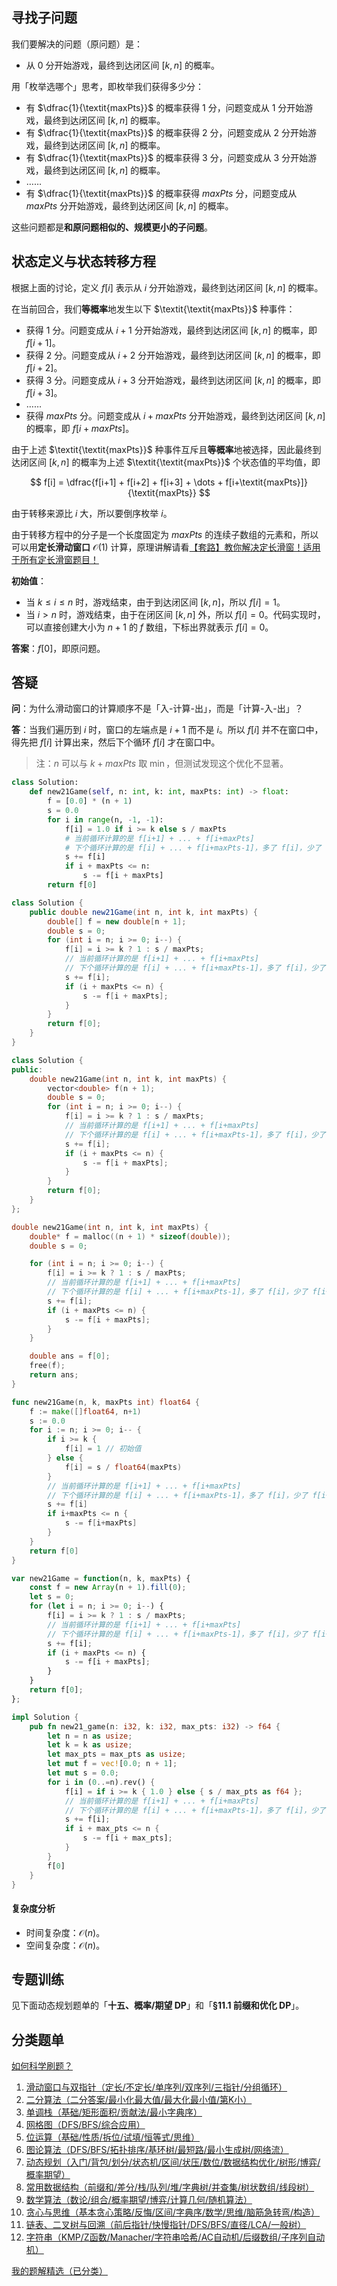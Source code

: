 ## 寻找子问题

我们要解决的问题（原问题）是：

- 从 $0$ 分开始游戏，最终到达闭区间 $[k,n]$ 的概率。

用「枚举选哪个」思考，即枚举我们获得多少分：

- 有 $\dfrac{1}{\textit{maxPts}}$ 的概率获得 $1$ 分，问题变成从 $1$ 分开始游戏，最终到达闭区间 $[k,n]$ 的概率。
- 有 $\dfrac{1}{\textit{maxPts}}$ 的概率获得 $2$ 分，问题变成从 $2$ 分开始游戏，最终到达闭区间 $[k,n]$ 的概率。
- 有 $\dfrac{1}{\textit{maxPts}}$ 的概率获得 $3$ 分，问题变成从 $3$ 分开始游戏，最终到达闭区间 $[k,n]$ 的概率。
- ……
- 有 $\dfrac{1}{\textit{maxPts}}$ 的概率获得 $\textit{maxPts}$ 分，问题变成从 $\textit{maxPts}$ 分开始游戏，最终到达闭区间 $[k,n]$ 的概率。

这些问题都是**和原问题相似的、规模更小的子问题**。

## 状态定义与状态转移方程

根据上面的讨论，定义 $f[i]$ 表示从 $i$ 分开始游戏，最终到达闭区间 $[k,n]$ 的概率。

在当前回合，我们**等概率**地发生以下 $\textit{\textit{maxPts}}$ 种事件：

- 获得 $1$ 分。问题变成从 $i+1$ 分开始游戏，最终到达闭区间 $[k,n]$ 的概率，即 $f[i+1]$。
- 获得 $2$ 分。问题变成从 $i+2$ 分开始游戏，最终到达闭区间 $[k,n]$ 的概率，即 $f[i+2]$。
- 获得 $3$ 分。问题变成从 $i+3$ 分开始游戏，最终到达闭区间 $[k,n]$ 的概率，即 $f[i+3]$。
- ……
- 获得 $\textit{maxPts}$ 分。问题变成从 $i+\textit{maxPts}$ 分开始游戏，最终到达闭区间 $[k,n]$ 的概率，即 $f[i+\textit{maxPts}]$。

由于上述 $\textit{\textit{maxPts}}$ 种事件互斥且**等概率**地被选择，因此最终到达闭区间 $[k,n]$ 的概率为上述 $\textit{\textit{maxPts}}$ 个状态值的平均值，即

$$
f[i] = \dfrac{f[i+1] + f[i+2] + f[i+3] + \dots + f[i+\textit{maxPts}]}{\textit{maxPts}}
$$

由于转移来源比 $i$ 大，所以要倒序枚举 $i$。

由于转移方程中的分子是一个长度固定为 $\textit{maxPts}$ 的连续子数组的元素和，所以可以用**定长滑动窗口** $\mathcal{O}(1)$ 计算，原理讲解请看[【套路】教你解决定长滑窗！适用于所有定长滑窗题目！](https://leetcode.cn/problems/maximum-number-of-vowels-in-a-substring-of-given-length/solutions/2809359/tao-lu-jiao-ni-jie-jue-ding-chang-hua-ch-fzfo/)

**初始值**：

- 当 $k\le i\le n$ 时，游戏结束，由于到达闭区间 $[k,n]$，所以 $f[i]=1$。
- 当 $i > n$ 时，游戏结束，由于在闭区间 $[k,n]$ 外，所以 $f[i]=0$。代码实现时，可以直接创建大小为 $n+1$ 的 $f$ 数组，下标出界就表示 $f[i]=0$。

**答案**：$f[0]$，即原问题。

## 答疑

**问**：为什么滑动窗口的计算顺序不是「入-计算-出」，而是「计算-入-出」？

**答**：当我们遍历到 $i$ 时，窗口的左端点是 $i+1$ 而不是 $i$。所以 $f[i]$ 并不在窗口中，得先把 $f[i]$ 计算出来，然后下个循环 $f[i]$ 才在窗口中。

> 注：$n$ 可以与 $k+\textit{maxPts}$ 取 $\min$，但测试发现这个优化不显著。

```py [sol-Python3]
class Solution:
    def new21Game(self, n: int, k: int, maxPts: int) -> float:
        f = [0.0] * (n + 1)
        s = 0.0
        for i in range(n, -1, -1):
            f[i] = 1.0 if i >= k else s / maxPts
            # 当前循环计算的是 f[i+1] + ... + f[i+maxPts]
            # 下个循环计算的是 f[i] + ... + f[i+maxPts-1]，多了 f[i]，少了 f[i+maxPts]
            s += f[i]
            if i + maxPts <= n:
                s -= f[i + maxPts]
        return f[0]
```

```java [sol-Java]
class Solution {
    public double new21Game(int n, int k, int maxPts) {
        double[] f = new double[n + 1];
        double s = 0;
        for (int i = n; i >= 0; i--) {
            f[i] = i >= k ? 1 : s / maxPts;
            // 当前循环计算的是 f[i+1] + ... + f[i+maxPts]
            // 下个循环计算的是 f[i] + ... + f[i+maxPts-1]，多了 f[i]，少了 f[i+maxPts]
            s += f[i];
            if (i + maxPts <= n) {
                s -= f[i + maxPts];
            }
        }
        return f[0];
    }
}
```

```cpp [sol-C++]
class Solution {
public:
    double new21Game(int n, int k, int maxPts) {
        vector<double> f(n + 1);
        double s = 0;
        for (int i = n; i >= 0; i--) {
            f[i] = i >= k ? 1 : s / maxPts;
            // 当前循环计算的是 f[i+1] + ... + f[i+maxPts]
            // 下个循环计算的是 f[i] + ... + f[i+maxPts-1]，多了 f[i]，少了 f[i+maxPts]
            s += f[i];
            if (i + maxPts <= n) {
                s -= f[i + maxPts];
            }
        }
        return f[0];
    }
};
```

```c [sol-C]
double new21Game(int n, int k, int maxPts) {
    double* f = malloc((n + 1) * sizeof(double));
    double s = 0;

    for (int i = n; i >= 0; i--) {
        f[i] = i >= k ? 1 : s / maxPts;
        // 当前循环计算的是 f[i+1] + ... + f[i+maxPts]
        // 下个循环计算的是 f[i] + ... + f[i+maxPts-1]，多了 f[i]，少了 f[i+maxPts]
        s += f[i];
        if (i + maxPts <= n) {
            s -= f[i + maxPts];
        }
    }

    double ans = f[0];
    free(f);
    return ans;
}
```

```go [sol-Go]
func new21Game(n, k, maxPts int) float64 {
	f := make([]float64, n+1)
	s := 0.0
	for i := n; i >= 0; i-- {
		if i >= k {
			f[i] = 1 // 初始值
		} else {
			f[i] = s / float64(maxPts)
		}
		// 当前循环计算的是 f[i+1] + ... + f[i+maxPts]
		// 下个循环计算的是 f[i] + ... + f[i+maxPts-1]，多了 f[i]，少了 f[i+maxPts]
		s += f[i]
		if i+maxPts <= n {
			s -= f[i+maxPts]
		}
	}
	return f[0]
}
```

```js [sol-JavaScript]
var new21Game = function(n, k, maxPts) {
    const f = new Array(n + 1).fill(0);
    let s = 0;
    for (let i = n; i >= 0; i--) {
        f[i] = i >= k ? 1 : s / maxPts;
        // 当前循环计算的是 f[i+1] + ... + f[i+maxPts]
        // 下个循环计算的是 f[i] + ... + f[i+maxPts-1]，多了 f[i]，少了 f[i+maxPts]
        s += f[i];
        if (i + maxPts <= n) {
            s -= f[i + maxPts];
        }
    }
    return f[0];
};
```

```rust [sol-Rust]
impl Solution {
    pub fn new21_game(n: i32, k: i32, max_pts: i32) -> f64 {
        let n = n as usize;
        let k = k as usize;
        let max_pts = max_pts as usize;
        let mut f = vec![0.0; n + 1];
        let mut s = 0.0;
        for i in (0..=n).rev() {
            f[i] = if i >= k { 1.0 } else { s / max_pts as f64 };
            // 当前循环计算的是 f[i+1] + ... + f[i+maxPts]
            // 下个循环计算的是 f[i] + ... + f[i+maxPts-1]，多了 f[i]，少了 f[i+maxPts]
            s += f[i];
            if i + max_pts <= n {
                s -= f[i + max_pts];
            }
        }
        f[0]
    }
}
```

#### 复杂度分析

- 时间复杂度：$\mathcal{O}(n)$。
- 空间复杂度：$\mathcal{O}(n)$。

## 专题训练

见下面动态规划题单的「**十五、概率/期望 DP**」和「**§11.1 前缀和优化 DP**」。

## 分类题单

[如何科学刷题？](https://leetcode.cn/circle/discuss/RvFUtj/)

1. [滑动窗口与双指针（定长/不定长/单序列/双序列/三指针/分组循环）](https://leetcode.cn/circle/discuss/0viNMK/)
2. [二分算法（二分答案/最小化最大值/最大化最小值/第K小）](https://leetcode.cn/circle/discuss/SqopEo/)
3. [单调栈（基础/矩形面积/贡献法/最小字典序）](https://leetcode.cn/circle/discuss/9oZFK9/)
4. [网格图（DFS/BFS/综合应用）](https://leetcode.cn/circle/discuss/YiXPXW/)
5. [位运算（基础/性质/拆位/试填/恒等式/思维）](https://leetcode.cn/circle/discuss/dHn9Vk/)
6. [图论算法（DFS/BFS/拓扑排序/基环树/最短路/最小生成树/网络流）](https://leetcode.cn/circle/discuss/01LUak/)
7. [动态规划（入门/背包/划分/状态机/区间/状压/数位/数据结构优化/树形/博弈/概率期望）](https://leetcode.cn/circle/discuss/tXLS3i/)
8. [常用数据结构（前缀和/差分/栈/队列/堆/字典树/并查集/树状数组/线段树）](https://leetcode.cn/circle/discuss/mOr1u6/)
9. [数学算法（数论/组合/概率期望/博弈/计算几何/随机算法）](https://leetcode.cn/circle/discuss/IYT3ss/)
10. [贪心与思维（基本贪心策略/反悔/区间/字典序/数学/思维/脑筋急转弯/构造）](https://leetcode.cn/circle/discuss/g6KTKL/)
11. [链表、二叉树与回溯（前后指针/快慢指针/DFS/BFS/直径/LCA/一般树）](https://leetcode.cn/circle/discuss/K0n2gO/)
12. [字符串（KMP/Z函数/Manacher/字符串哈希/AC自动机/后缀数组/子序列自动机）](https://leetcode.cn/circle/discuss/SJFwQI/)

[我的题解精选（已分类）](https://github.com/EndlessCheng/codeforces-go/blob/master/leetcode/SOLUTIONS.md)
